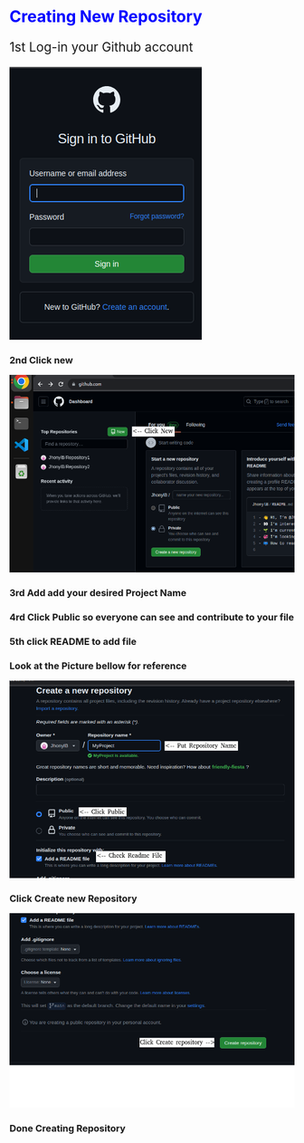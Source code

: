 <h1 style="color:blue";> Creating New Repository</h1>
  
  <p style="font-size:160%;">1st Log-in your Github account</p>
  <img src="https://github.com/JhonylB/MyProject/blob/main/Pictures/1.png">
  
  <p><h3>2nd Click new</h3></p>
  <img src="https://github.com/JhonylB/MyProject/blob/main/Pictures/2.png">
  
  <p><h3>3rd Add add your desired Project Name</h3></p>
  <p><h3>4rd Click Public so everyone can see and contribute to your file</h3></p>
  <p><h3>5th click README to add file </h3></p>
  <p><h3> Look at the Picture bellow for reference </h3></p>
  <img src="https://github.com/JhonylB/MyProject/blob/main/Pictures/3.png">
  
  <p><h3>Click Create new Repository</h3></p>
  <img src="https://github.com/JhonylB/MyProject/blob/main/Pictures/4.png">
  
  <p><h3>Done Creating Repository</h3></p>
